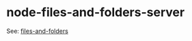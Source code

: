 
# node-files-and-folders-server

See: [files-and-folders](https://www.npmjs.com/package/files-and-folders) 

